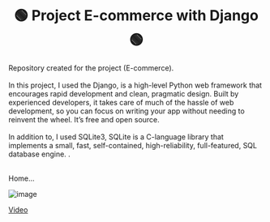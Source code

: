 # <h1 align="center"> :green_circle: Project E-commerce with Django :green_circle: </h1>

Repository created for the project (E-commerce). <br /> <br /> In this project, I used the Django, 
is a high-level Python web framework that encourages rapid development and clean, pragmatic design.
Built by experienced developers, it takes care of much of the hassle of web development,
so you can focus on writing your app without needing to reinvent the wheel. It’s free and open source.  <br /> <br />
In addition to, I used SQLite3, SQLite is a C-language library that implements a small, fast, self-contained, high-reliability, full-featured, SQL database engine. . <br /> <br />

 Home...

![image](https://user-images.githubusercontent.com/98665008/185813184-2379b306-bb2f-45bc-bf28-97c077e908ae.png) <br />

[Video]()
